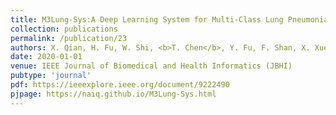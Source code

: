 ```yaml
---
title: M3Lung-Sys:A Deep Learning System for Multi-Class Lung Pneumonia Screening from CT Imaging
collection: publications
permalink: /publication/23
authors: X. Qian, H. Fu, W. Shi, <b>T. Chen</b>, Y. Fu, F. Shan, X. Xue
date: 2020-01-01
venue: IEEE Journal of Biomedical and Health Informatics (JBHI)
pubtype: 'journal'
pdf: https://ieeexplore.ieee.org/document/9222490
pjpage: https://naiq.github.io/M3Lung-Sys.html
---
```


<!-- paperurl: 'http://academicpages.github.io/files/paper1.pdf'
citation: 'Your Name, You. (2009). &quot;Paper Title Number 1.&quot; <i>Journal 1</i>. 1(1).' -->
<!-- [Download paper here](http://academicpages.github.io/files/paper1.pdf) -->
